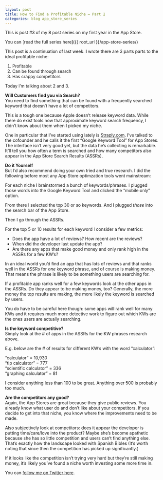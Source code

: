 ```yaml
---
layout: post
title: How to Find a Profitable Niche – Part 2
categories: blog app_store_series
---
```

This is post #3 of my 8 post series on my first year in the App Store.

You can [read the full series here]({{ root_url }}/app-store-series/)

This post is a continuation of last week. I wrote there are 3 parts parts to the ideal profitable niche:

1. Profitable 
2. Can be found through search 
3. Has crappy competitors

Today I’m talking about 2 and 3.

**Will Customers find you via Search?**  
You need to find something that can be found with a frequently searched keyword that doesn’t have a lot of competitors.

This is a tough one because Apple doesn’t release keyword data. While there do exist tools now that approximate keyword search frequency, I didn’t know about them when I picked my niche.

One in particular that I’ve started using lately is [Straply.com][3]. I’ve talked to the cofounder and he calls it the first “Google Keyword Tool” for App Stores. The interface isn’t very good yet, but the data he’s collecting is remarkable. It’ll tell you how often a term is searched and how many competitors also appear in the App Store Search Results (ASSRs).

**Do it Yourself**  
But I’d also recommend doing your own tried and true research. I did the following before most any App Store optimzation tools went mainstream:

For each niche I brainstormed a bunch of keywords/phrases. I plugged those words into the Google Keyword Tool and clicked the “mobile only” option.

From there I selected the top 30 or so keywords. And I plugged _those_ into the search bar of the App Store.

Then I go through the ASSRs.

For the top 5 or 10 results for each keyword I consider a few metrics:

  * Does the app have a lot of reviews? How recent are the reviews?
  * When did the developer last update the app?
  * Are there any apps that make good money and only rank high in the ASSRs for a few KW’s?

In an ideal world you’d find an app that has lots of reviews and that ranks well in the ASSRs for _one_ keyword phrase, and of course is making money. That means the phrase is likely to be something users are searching for.

If a profitable app ranks well for a few keywords look at the other apps in the ASSRs. Do they appear to be making money, too? Generally, the more money the top results are making, the more likely the keyword is searched by users.

You do have to be careful here though: some apps will rank well for many KWs and it requires much more detective work to figure out which KWs are the ones users are actually searching.

**Is the keyword competitive?**  
Simply look at the # of apps in the ASSRs for the KW phrases research above.

E.g. below are the # of results for different KW’s with the word “calculator”:

“calculator” = 10,930  
“tip calculator” = 777  
“scientific calculator” = 336  
“graphing calculator” = 81 

I consider anything less than 100 to be great. Anything over 500 is probably too much.

**Are the competitors any good?**  
Again, the App Stores are great because they give public reviews. You already know what user do and don’t like about your competitors. If you decide to get into that niche, you know where the improvements need to be made.

Also subjectively look at competitors: does it appear the developer is putting time/care/love into the product? Maybe she’s become apathetic because she has so little competition and users can’t find anything else. That’s exactly how the landscape looked with Spanish Bibles (It’s worth noting that since then the competition has picked up significantly.)

If it looks like the competition isn’t trying very hard but they’re still making money, it’s likely you’ve found a niche worth investing some more time in.

You can [follow me on Twitter here][4].

   [1]: http://trevormckendrick.com/my-first-year-in-the-app-store/
   [2]: http://trevormckendrick.com/how-to-choose-a-profitable-niche/
   [3]: http://www.straply.com/
   [4]: https://twitter.com/TrevMcKendrick
  

